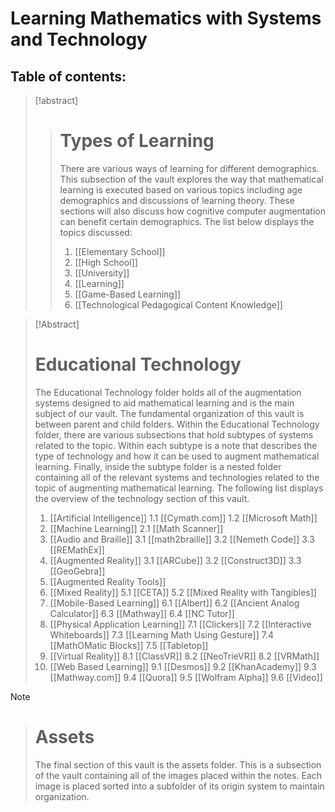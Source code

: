 # Learning Mathematics with Systems and Technology

## Table of contents:

> [!abstract] 
> > # Types of Learning
> > There are various ways of learning for different demographics. This subsection of the vault explores the way that mathematical learning is executed based on various topics including age demographics and discussions of learning theory. These sections will also discuss how cognitive computer augmentation can benefit certain demographics. The list below displays the topics discussed:
> > 1. [[Elementary School]]
> > 2. [[High School]]
> > 3. [[University]]
> > 4. [[Learning]]
> > 5. [[Game-Based Learning]]
> > 6. [[Technological Pedagogical Content Knowledge]]

> [!Abstract] 
> # Educational Technology
> The Educational Technology folder holds all of the augmentation systems designed to aid mathematical learning and is the main subject of our vault.  The fundamental organization of this vault is between parent and child folders.  Within the Educational Technology folder, there are various subsections that hold subtypes of systems related to the topic.  Within each subtype is a note that describes the type of technology and how it can be used to augment mathematical learning.  Finally, inside the subtype folder is a nested folder containing all of the relevant systems and technologies related to the topic of augmenting mathematical learning.  The following list displays the overview of the technology section of this vault.
> 1. [[Artificial Intelligence]]
> 	1.1 [[Cymath.com]]
> 	1.2 [[Microsoft Math]]
> 2. [[Machine Learning]]
> 	2.1 [[Math Scanner]] 
> 3. [[Audio and Braille]]
> 	3.1 [[math2braille]] 
> 	3.2 [[Nemeth Code]]
> 	3.3 [[REMathEx]]
> 3.  [[Augmented Reality]]
> 	3.1 [[ARCube]]
> 	3.2 [[Construct3D]]
> 	3.3 [[GeoGebra]]
> 4. [[Augmented Reality Tools]]
> 5. [[Mixed Reality]]
> 	5.1 [[CETA]]
> 	5.2 [[Mixed Reality with Tangibles]]
> 6. [[Mobile-Based Learning]]
> 	6.1 [[Albert]]
> 	6.2 [[Ancient Analog Calculator]]
> 	6.3 [[Mathway]]
> 	6.4 [[NC Tutor]]
> 7. [[Physical Application Learning]]
> 	7.1 [[Clickers]] 
> 	7.2 [[Interactive Whiteboards]]
> 	7.3 [[Learning Math Using Gesture]]
> 	7.4 [[MathOMatic Blocks]]
> 	7.5 [[Tabletop]]
> 8. [[Virtual Reality]]
> 	8.1 [[ClassVR]]
> 	8.2 [[NeoTrieVR]]
> 	8.2 [[VRMath]]
> 9. [[Web Based Learning]]
> 	9.1 [[Desmos]]
> 	9.2 [[KhanAcademy]]
> 	9.3 [[Mathway.com]]
> 	9.4 [[Quora]]
> 	9.5 [[Wolfram Alpha]]
> 	9.6 [[Video]]

> [!note] 
> > # Assets
> > The final section of this vault is the assets folder.  This is a subsection of the vault containing all of the images placed within the notes.  Each image is placed sorted into a subfolder of its origin system to maintain organization.